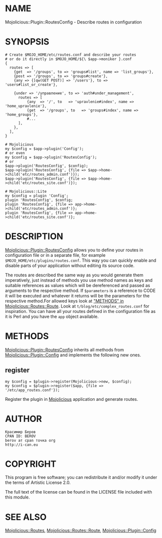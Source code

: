 # NAME

Mojolicious::Plugin::RoutesConfig - Describe routes in configuration

# SYNOPSIS

    # Create $MOJO_HOME/etc/routes.conf and describe your routes
    # or do it directly in $MOJO_HOME/${\ $app->moniker }.conf
    {
      routes => [
        {get  => '/groups', to => 'groups#list', name => 'list_groups'},
        {post => '/groups', to => 'groups#create'},
        {any => {[qw(GET POST)] => '/users'}, to => 'users#list_or_create'},

        {under => '/управление', to => 'auth#under_management',
          routes => [
              {any  => '/', to   => 'upravlenie#index', name => 'home_upravlenie'},
              {get  => '/groups', to   => 'groups#index', name => 'home_groups'},
              #...
          ],
        },
      ],
    }

    # Mojolicious
    my $config = $app->plugin('Config');
    # or even
    my $config = $app->plugin('RoutesConfig');
    # or
    $app->plugin('RoutesConfig', $config);
    $app->plugin('RoutesConfig', {file => $app->home->child('etc/routes_admin.conf')});
    $app->plugin('RoutesConfig', {file => $app->home->child('etc/routes_site.conf')});

    # Mojolicious::Lite
    my $config = plugin 'Config';
    plugin 'RoutesConfig', $config;
    plugin 'RoutesConfig', {file => app->home->child('etc/routes_admin.conf')};
    plugin 'RoutesConfig', {file => app->home->child('etc/routes_site.conf')};

# DESCRIPTION

[Mojolicious::Plugin::RoutesConfig](https://metacpan.org/pod/Mojolicious::Plugin::RoutesConfig) allows you to define your routes in
configuration file or in a separate file, for example
`$MOJO_HOME/etc/plugins/routes.conf`. This way you can quickly enable and
disable parts of your application without editing its source code.

The routes are described the same way as you would generate them imperatively,
just instead of methods you use method names as keys and suitable references as
values which will be dereferenced and passed as arguments to the respective
method. If `$parameters` is a reference to CODE it will be executed and
whatever it returns will be the parameters for the respective method.For
allowed keys look at ["METHODS" in Mojolicious::Routes::Route](https://metacpan.org/pod/Mojolicious::Routes::Route#METHODS). Look at
`t/blog/etc/complex_routes.conf` for inspiration. You can have all your routes
defined in the configuration file as it is Perl and you have the `app` object
available.

# METHODS

[Mojolicious::Plugin::RoutesConfig](https://metacpan.org/pod/Mojolicious::Plugin::RoutesConfig) inherits all methods from [Mojolicious::Plugin::Config](https://metacpan.org/pod/Mojolicious::Plugin::Config) and implements the following new ones.

## register

    my $config = $plugin->register(Mojolicious->new, $config);
    my $config = $plugin->register($app, {file => '/etc/app_routes.conf'});

Register the plugin in [Mojolicious](https://metacpan.org/pod/Mojolicious) application and generate routes. 

# AUTHOR

    Красимир Беров
    CPAN ID: BEROV
    berov ат cpan точка org
    http://i-can.eu

# COPYRIGHT

This program is free software; you can redistribute
it and/or modify it under the terms of Artistic License 2.0.

The full text of the license can be found in the
LICENSE file included with this module.

# SEE ALSO

[Mojolicious::Routes](https://metacpan.org/pod/Mojolicious::Routes), [Mojolicious::Routes::Route](https://metacpan.org/pod/Mojolicious::Routes::Route), [Mojolicious::Plugin::Config](https://metacpan.org/pod/Mojolicious::Plugin::Config)
